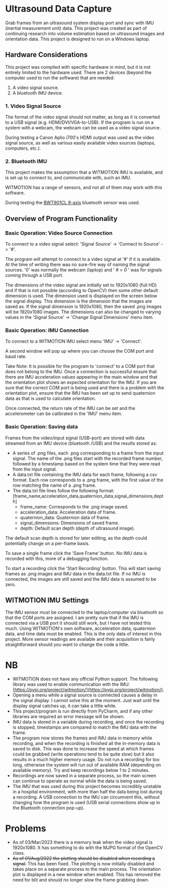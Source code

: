 # Ultrasound Data Capture

Grab frames from an ultrasound system display port and sync with IMU (inertial measurement unit) data.
This project was created as part of continuing research into volume estimation based on
ultrasound images and orientation data. This project is designed to run on a Windows laptop.

## Hardware Considerations

This project was compiled with specific hardware in mind, but it is not entirely limited to the hardware
used. There are 2 devices (beyond the computer used to run the software) that are needed:

1. A video signal source.
2. A bluetooth IMU device.

### 1. Video Signal Source

The format of the video signal should not matter, as long as it is converted to a USB signal
(e.g. HDMI/DVI/VGA-to-USB). If the program is run on a system with a webcam, the webcam can be used
as a video signal source.

During testing a Canon Aplio i700's HDMI output was used as the video signal source, as well as various
easily available video sources (laptops, computers, etc.).

### 2. Bluetooth IMU

This project makes the assumption that a WITMOTION IMU is available, and is set up to connect to,
and communicate with, such an IMU.

WITMOTION has a range of sensors, and not all of them may work with this software.

During testing the
[BWT901CL 9-axis](https://www.wit-motion.com/9-axis/witmotion-bluetooth-2-0-mult.html)
bluetooth sensor was used.

## Overview of Program Functionality

### Basic Operation: Video Source Connection

To connect to a video signal select: 'Signal Source' -> 'Connect to Source' -> '#'.

The program will attempt to connect to a video signal at '#' if it is available.
At the time of writing there was no sure-fire way of naming the signal sources.
'0' was normally the webcam (laptop) and ' # > 0 ' was for signals coming through a USB port.

The dimensions of the video signal are initially set to 1920x1080 (full HD) and if that is not possible
(according to OpenCV) then some other default dimension is used. The dimension used is displayed on the
screen below the signal display. This dimension is the dimension that the images are saved as. If the
signal dimension is 1920x1080, then the saved .png images will be 1920x1080 images. The dimensions can
also be changed to varying values in the 'Signal Source' -> 'Change Signal Dimensions' menu item.

### Basic Operation: IMU Connection

To connect to a WITMOTION IMU select menu 'IMU' -> 'Connect'.

A second window will pop up where you can choose the COM port and baud rate.

Take Note: It is possible for the program to 'connect' to a COM port that does not belong to the IMU.
Once a connection is successful ensure that there are IMU acceleration values appearing in the main
window and that the orientation plot shows an expected orientation for the IMU. If you are sure that
the correct COM port is being used and there is a problem with the orientation plot, ensure that the
IMU has been set up to send quaternion data as that is used to calculate orientation.

Once connected, the return rate of the IMU can be set and the accelerometer can be calibrated in the
'IMU' menu item.

### Basic Operation: Saving data

Frames from the video/input signal (USB-port) are stored with data streamed from an IMU device (bluetooth
/USB) and the results stored as:

- A series of .png files, each .png corresponding to a frame from the input signal. The name of the
  .png files start with the recorded frame number, followed by a timestamp based on the system time that
  they were read from the input signal.
- A data.txt file containing the IMU data for each frame, following a csv format. Each row
  corresponds to a .png frame, with the first value of the row matching the name of a .png frame.
- The data.txt file lines follow the following
  format: [frame_name,acceleration_data,quaternion_data,signal_dimensions,depth]
    - frame_name: Corresponds to the .png image saved.
    - acceleration_data: Acceleration data of frame.
    - quaternion_data: Quaternion data of frame.
    - signal_dimensions: Dimensions of saved frame.
    - depth: Default scan depth (depth of ultrasound image).

The default scan depth is stored for later editing, as the depth could potentially change on a
per-frame basis.

To save a single frame click the 'Save Frame' button. No IMU data is recorded with this, more of a
debugging function.

To start a recording click the 'Start Recording' button. This will start saving frames as .png images
and IMU data in the data.txt file. If no IMU is connected, the images are still saved and the IMU data is
assumed to be zero.


## WITMOTION IMU Settings

The IMU sensor must be connected to the laptop/computer via bluetooth so that the COM ports are assigned.
I am pretty sure that if the IMU is connected via a USB port it should still work, but I have not tested
this much. Using WITMOTION's own software, acceleration data, quaternion data, and time data must be 
enabled. This is the only data of interest in this project. More sensor readings are available and 
their acquisition is fairly straightforward should you want to change the code a little.

# NB

- WITMOTION does not have any official Python support. The following library was used to enable
  communication with the IMU: [https://pypi.org/project/witmotion/](https://pypi.org/project/witmotion/).
- Opening a menu while a signal source is connected causes a delay in the signal display. I cannot
  solve this at the moment. Just wait until the display signal catches up, it can take a little while.
- This project/program is run directly from PyCharm, and if any other libraries are required an error
  message will be shown.
- IMU data is stored in a variable during recording, and once the recording is stopped, timestamps are
  compared to match the IMU data with the frame.
- The program now stores the frames and IMU data in memory while recording, and when the recording is finished
  all the in-memory data is saved to disk. This was done to increase the speed at which frames could
  be grabbed (write operations tend to be quite slow) but it also results in a much higher memory usage.
  Do not run a recording for too long, otherwise the system will run out of available RAM (depending on available 
  memory). Try and keep recordings below 1 to 2 minutes.
- Recordings are now saved in a separate process, so the main screen can continue to operate as normal while the data 
  is being saved.
- The IMU that was used during this project becomes incredibly unstable in a hospital environment, with more than
  half the data being lost during a recording. A USB connection to the IMU can circumvent this, without changing
  how the program is used (USB serial connections show up in the Bluetooth connection pop-up).


# Problems

- As of 03/Mar/2023 there is a memory leak when the video signal is 1920x1080. It has something to do with the MJPG 
  format of the OpenCV class.
- ~~As of 01/Aug/2022 the plotting should be disabled when recording a signal.~~ This has been fixed. The plotting
  is now initially disabled and takes place on a separate process to the main process. The orientation plot is displayed 
  in a new window when enabled. This has removed the need for blit and should no longer slow the frame grabbing down.